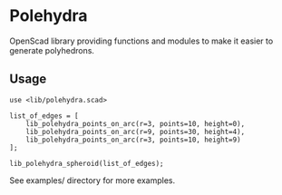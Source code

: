 Polehydra
=========

OpenScad library providing functions and modules to make it easier to generate polyhedrons.

Usage
-----

	use <lib/polehydra.scad>

	list_of_edges = [
		lib_polehydra_points_on_arc(r=3, points=10, height=0),
		lib_polehydra_points_on_arc(r=9, points=30, height=4),
		lib_polehydra_points_on_arc(r=3, points=10, height=9)
	];

	lib_polehydra_spheroid(list_of_edges);

See examples/ directory for more examples.

